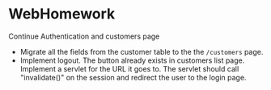 # WebHomework

Continue Authentication and customers page
- Migrate all the fields from the customer table to the the `/customers` page.
- Implement logout. The button already exists in customers list page. Implement a servlet for the URL it goes to.
The servlet should call "invalidate()" on the session and redirect the user to the login page.
